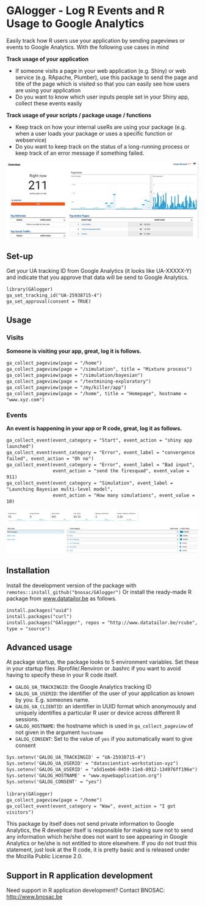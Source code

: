 # GAlogger - Log R Events and R Usage to Google Analytics

Easily track how R users use your application by sending pageviews or events to Google Analytics. With the following use cases in mind

**Track usage of your application**

- If someone visits a page in your web application (e.g. Shiny) or web service (e.g. RApache, Plumber), use this package to send the page and title of the page which is visited so that you can easily see how users are using your application
- Do you want to know which user inputs people set in your Shiny app, collect these events easily

**Track usage of your scripts / package usage / functions**

- Keep track on how your internal useRs are using your package (e.g. when a user loads your package or uses a specific function or webservice)
- Do you want to keep track on the status of a long-running process or keep track of an error message if something failed.

![](README-screenshot-1.png)

## Set-up

Get your UA tracking ID from Google Analytics (it looks like UA-XXXXX-Y) and indicate that you approve that data will be send to Google Analytics.

```
library(GAlogger)
ga_set_tracking_id("UA-25938715-4")
ga_set_approval(consent = TRUE)
```

## Usage

### Visits

**Someone is visiting your app, great, log it is follows.**

```
ga_collect_pageview(page = "/home")
ga_collect_pageview(page = "/simulation", title = "Mixture process")
ga_collect_pageview(page = "/simulation/bayesian")
ga_collect_pageview(page = "/textmining-exploratory")
ga_collect_pageview(page = "/my/killer/app")
ga_collect_pageview(page = "/home", title = "Homepage", hostname = "www.xyz.com")
```

### Events

**An event is happening in your app or R code, great, log it as follows.**

```
ga_collect_event(event_category = "Start", event_action = "shiny app launched")
ga_collect_event(event_category = "Error", event_label = "convergence failed", event_action = "Oh no")
ga_collect_event(event_category = "Error", event_label = "Bad input", 
                 event_action = "send the firesquad", event_value = 911)
ga_collect_event(event_category = "Simulation", event_label = "Launching Bayesian multi-level model",
                 event_action = "How many simulations", event_value = 10)                 
```

![](README-screenshot-2.png)


## Installation

Install the development version of the package with `remotes::install_github("bnosac/GAlogger")` Or install the ready-made R package from www.datatailor.be as follows.

```
install.packages("uuid")
install.packages("curl")
install.packages("GAlogger", repos = "http://www.datatailor.be/rcube", type = "source")
```


## Advanced usage

At package startup, the package looks to 5 environment variables. Set these in your startup files .Rprofile/.Renviron or .bashrc if you want to avoid having to specify these in your R code itself.

- `GALOG_UA_TRACKINGID`: the Google Analytics tracking ID
- `GALOG_UA_USERID`: the identifier of the user of your application as known by you. E.g. someones name.
- `GALOG_UA_CLIENTID`: an identifier in UUID format which anonymously and uniquely identifies a particular R user or device across different R sessions.
- `GALOG_HOSTNAME`: the hostname which is used in `ga_collect_pageview` of not given in the argument `hostname`
- `GALOG_CONSENT`: Set to the value of `yes` if you automatically want to give consent 


```
Sys.setenv('GALOG_UA_TRACKINGID' = "UA-25938715-4")
Sys.setenv('GALOG_UA_USERID' = "datascientist-workstation-xyz")
Sys.setenv('GALOG_UA_USERID' = "a5d1eeb6-0459-11e8-8912-134976ff196e")
Sys.setenv('GALOG_HOSTNAME' = "www.mywebapplication.org")
Sys.setenv('GALOG_CONSENT' = "yes")

library(GAlogger)
ga_collect_pageview(page = "/home")
ga_collect_event(event_category = "Waw", event_action = "I got visitors")
```

This package by itself does not send private information to Google Analytics, the R developer itself is responsible for making sure not to send any information which he/she does not want to see appearing in Google Analytics or he/she is not entitled to store elsewhere. If you do not trust this statement, just look at the R code, it is pretty basic and is released under the Mozilla Public License 2.0. 


## Support in R application development

Need support in R application development?
Contact BNOSAC: http://www.bnosac.be

